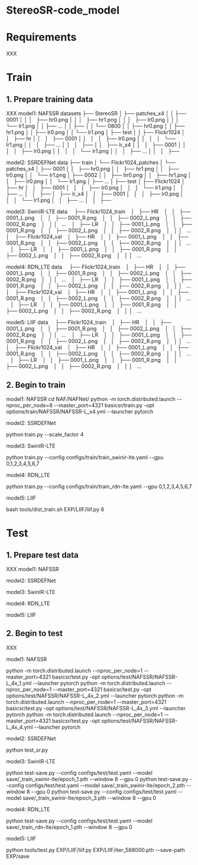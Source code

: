 # StereoSR-code_model
# Requirements
XXX

# Train
## 1. Prepare training data 
XXX
model1: NAFSSR
    datasets
    ├── StereoSR
    │   ├── patches_x4
    │   │   ├── 0001
    │   │   │   ├── hr0.png
    │   │   │   ├── hr1.png
    │   │   │   ├── lr0.png
    │   │   │   └── lr1.png
    │   │   ├── ...
    │   │   ├── 
    │   │   └── 0800
    │   │       ├── hr0.png
    │   │       ├── hr1.png
    │   │       ├── lr0.png
    │   │       └── lr1.png
    │   ├── test
    │   │   ├── Flickr1024
    │   │       ├── hr
    │   │       │   ├── 0001
    │   │       │   │   ├── lr0.png
    │   │       │   │   └── lr1.png
    │   │       │   ├── ...
    │   │       │   ├──	
    │   │       ├── lr_x4
    │   │       │   ├── 0001
    │   │       │   │   ├── lr0.png
    │   │       │   │   └── lr1.png
    │   │       │   ├── ...
    │   │       │   ├──


model2: SSRDEFNet
    data
    ├── train
    │	    └── Flickr1024_patches
    │		└── patches_x4
    │		    ├── 0001
    │		    │   ├── hr0.png
    │		    │   ├── hr1.png
    │		    │   ├── lr0.png
    │		    │   └── lr1.png
    │		    ├── 0002
    │		    │   ├── hr0.png
    │		    │   ├── hr1.png
    │		    │   ├── lr0.png
    │		    │   └── lr1.png
    │		    ├── ...
    │
    ├── test
    │   ├── Flickr1024
    │       ├── hr
    │       │   ├── 0001
    │       │   │   ├── lr0.png
    │       │   │   └── lr1.png
    │       │   ├── ...
    │       │   ├──	
    │       ├── lr_x4
    │       │   ├── 0001
    │       │   │   ├── lr0.png
    │       │   │   └── lr1.png
    │       │   ├── ...
    │       │   ├──

model3: SwinIR-LTE
    data
    ├── Flickr1024_train
    │   ├── HR
    │   │   ├── 0001_L.png
    │   │   ├── 0001_R.png
    │   │   ├── 0002_L.png
    │   │   ├── 0002_R.png
    │   │   │    ...
    │   ├── LR
    │   │   ├── 0001_L.png
    │   │   ├── 0001_R.png
    │   │   ├── 0002_L.png
    │   │   ├── 0002_R.png
    │   │   │    ...
    │
    ├── Flickr1024_val
    │   ├── HR
    │   │   ├── 0001_L.png
    │   │   ├── 0001_R.png
    │   │   ├── 0002_L.png
    │   │   ├── 0002_R.png
    │   │   │    ...
    │   ├── LR
    │   │   ├── 0001_L.png
    │   │   ├── 0001_R.png
    │   │   ├── 0002_L.png
    │   │   ├── 0002_R.png
    │   │   │    ...

model4: RDN_LTE
    data
    ├── Flickr1024_train
    │   ├── HR
    │   │   ├── 0001_L.png
    │   │   ├── 0001_R.png
    │   │   ├── 0002_L.png
    │   │   ├── 0002_R.png
    │   │   │    ...
    │   ├── LR
    │   │   ├── 0001_L.png
    │   │   ├── 0001_R.png
    │   │   ├── 0002_L.png
    │   │   ├── 0002_R.png
    │   │   │    ...
    │
    ├── Flickr1024_val
    │   ├── HR
    │   │   ├── 0001_L.png
    │   │   ├── 0001_R.png
    │   │   ├── 0002_L.png
    │   │   ├── 0002_R.png
    │   │   │    ...
    │   ├── LR
    │   │   ├── 0001_L.png
    │   │   ├── 0001_R.png
    │   │   ├── 0002_L.png
    │   │   ├── 0002_R.png
    │   │   │    ...

model5: LIIF
    data
    ├── Flickr1024_train
    │   ├── HR
    │   │   ├── 0001_L.png
    │   │   ├── 0001_R.png
    │   │   ├── 0002_L.png
    │   │   ├── 0002_R.png
    │   │   │    ...
    │   ├── LR
    │   │   ├── 0001_L.png
    │   │   ├── 0001_R.png
    │   │   ├── 0002_L.png
    │   │   ├── 0002_R.png
    │   │   │    ...
    │
    ├── Flickr1024_val
    │   ├── HR
    │   │   ├── 0001_L.png
    │   │   ├── 0001_R.png
    │   │   ├── 0002_L.png
    │   │   ├── 0002_R.png
    │   │   │    ...
    │   ├── LR
    │   │   ├── 0001_L.png
    │   │   ├── 0001_R.png
    │   │   ├── 0002_L.png
    │   │   ├── 0002_R.png
    │   │   │    ...




## 2. Begin to train

model1: NAFSSR
cd NAF/NAFNet/
python -m torch.distributed.launch --nproc_per_node=8 --master_port=4321 basicsr/train.py -opt options/train/NAFSSR/NAFSSR-L_x4.yml --launcher pytorch

model2: SSRDEFNet

python train.py --scale_factor 4

model3: SwinIR-LTE

python train.py --config configs/train/train_swinir-lte.yaml --gpu 0,1,2,3,4,5,6,7

model4: RDN_LTE

python train.py --config configs/train/train_rdn-lte.yaml --gpu 0,1,2,3,4,5,6,7

model5: LIIF

bash tools/dist_train.sh EXP/LIIF/liif.py 8

# Test
## 1. Prepare test data 
XXX
model1: NAFSSR

model2: SSRDEFNet

model3: SwinIR-LTE

model4: RDN_LTE

model5: LIIF
## 2. Begin to test
XXX

model1: NAFSSR

python -m torch.distributed.launch --nproc_per_node=1 --master_port=4321 basicsr/test.py -opt options/test/NAFSSR/NAFSSR-L_4x_1.yml --launcher pytorch
python -m torch.distributed.launch --nproc_per_node=1 --master_port=4321 basicsr/test.py -opt options/test/NAFSSR/NAFSSR-L_4x_2.yml --launcher pytorch
python -m torch.distributed.launch --nproc_per_node=1 --master_port=4321 basicsr/test.py -opt options/test/NAFSSR/NAFSSR-L_4x_3.yml --launcher pytorch
python -m torch.distributed.launch --nproc_per_node=1 --master_port=4321 basicsr/test.py -opt options/test/NAFSSR/NAFSSR-L_4x_4.yml --launcher pytorch

model2: SSRDEFNet

python test_sr.py

model3: SwinIR-LTE

python test-save.py --config configs/test/test.yaml --model save/_train_swinir-lte/epoch_1.pth --window 8 --gpu 0
python test-save.py --config configs/test/test.yaml --model save/_train_swinir-lte/epoch_2.pth --window 8 --gpu 0
python test-save.py --config configs/test/test.yaml --model save/_train_swinir-lte/epoch_3.pth --window 8 --gpu 0


model4: RDN_LTE

python test-save.py --config configs/test/test.yaml --model save/_train_rdn-lte/epoch_1.pth --window 8 --gpu 0


model5: LIIF

python tools/test.py EXP/LIIF/liif.py EXP/LIIF/iter_588000.pth --save-path EXP/save 
